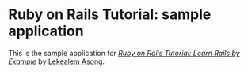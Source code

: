 # Ruby on Rails Tutorial: sample application

This is the sample application for
[*Ruby on Rails Tutorial: Learn Rails by Example*](http://railstutorial.org/)
by [Lekealem Asong](http://michaelhartl.com/).